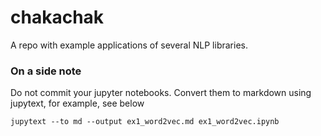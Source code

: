 # chakachak

A repo with example applications of several NLP libraries.

### On a side note

Do not commit your jupyter notebooks. Convert them to markdown using jupytext, for example, see below

`jupytext --to md --output ex1_word2vec.md ex1_word2vec.ipynb`
